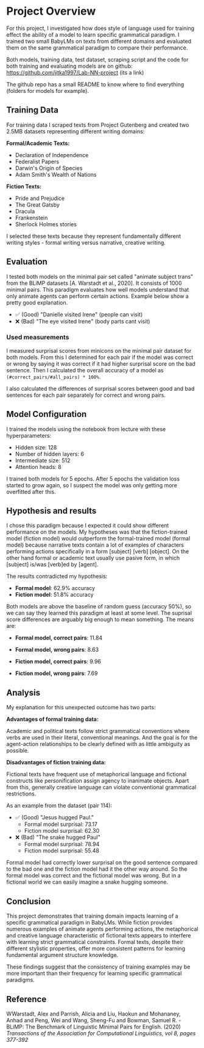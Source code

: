 # Project Overview

For this project, I investigated how does style of language used for training effect the ability of a model to learn specific grammatical paradigm. I trained two small BabyLMs on texts from different domains and evaluated them on the same grammatical paradigm to compare their performance.

Both models, training data, test dataset, scraping script and the code for both training and evaluating models are on github: https://github.com/jitka1997/Lab-NN-project (its a link)

The github repo has a small README to know where to find everything (folders for models for example).

## Training Data

For training data I scraped texts from Project Gutenberg and created two 2.5MB datasets representing different writing domains:

**Formal/Academic Texts:**

- Declaration of Independence
- Federalist Papers
- Darwin's Origin of Species
- Adam Smith's Wealth of Nations

**Fiction Texts:**

- Pride and Prejudice
- The Great Gatsby
- Dracula
- Frankenstein
- Sherlock Holmes stories

I selected these texts because they represent fundamentally different writing styles - formal writing versus narrative, creative writing.

## Evaluation

I tested both models on the minimal pair set called "animate subject trans" from the BLiMP datasets [A. Warstadt et al., 2020]. It consists of 1000 minimal pairs. This paradigm evaluates how well models understand that only animate agents can perform certain actions. Example below show a pretty good explanation.

- ✅ (Good) "Danielle visited Irene" (people can visit)
- ❌ (Bad) "The eye visited Irene" (body parts cant visit)

### Used measurements

I measured surprisal scores from minicons on the minimal pair dataset for both models. From this I determined for each pair if the model was correct or wrong by saying it was correct if it had higher surprisal score on the bad sentence. Then I calculated the overall accuracy of a model as `(#correct_pairs/#all_pairs) * 100%`.

I also calculated the differences of surprisal scores between good and bad sentences for each pair separately for correct and wrong pairs.

## Model Configuration

I trained the models using the notebook from lecture with these hyperparameters:

- Hidden size: 128
- Number of hidden layers: 6
- Intermediate size: 512
- Attention heads: 8

I trained both models for 5 epochs. After 5 epochs the validation loss started to grow again, so I suspect the model was only getting more overfitted after this.

## Hypothesis and results

I chose this paradigm because I expected it could show different performance on the models. My hypotheses was that the fiction-trained model (fiction model) would outperform the formal-trained model (formal model) because narrative texts contain a lot of examples of characters performing actions specifically in a form [subject] [verb] [object]. On the other hand formal or academic text usually use pasive form, in which [subject] is/was [verb]ed by [agent].

The results contradicted my hypothesis:

- **Formal model**: 62.9% accuracy
- **Fiction model**: 51.8% accuracy

Both models are above the baseline of random guess (accuracy 50%), so we can say they learned this paradigm at least at some level. The suprisal score differences are arguably big enough to mean something. The means are:

- **Formal model, correct pairs**: 11.84
- **Formal model, wrong pairs**: 8.63

- **Fiction model, correct pairs**: 9.96
- **Fiction model, wrong pairs**: 7.69

## Analysis

My explanation for this unexpected outcome has two parts:

**Advantages of formal training data:**

Academic and political texts follow strict grammatical conventions where verbs are used in their literal, conventional meanings. And the goal is for the agent-action relationships to be clearly defined with as little ambiguity as possible.

**Disadvantages of fiction training data:**

Fictional texts have frequent use of metaphorical language and fictional constructs like personification assign agency to inanimate objects. Apart from this, generally creative language can violate conventional grammatical restrictions.

As an example from the dataset (pair 114):

- ✅ (Good) "Jesus hugged Paul."
  - Formal model surprisal: 73.17
  - Fiction model surprisal: 62.30
- ❌ (Bad) "The snake hugged Paul"
  - Formal model surprisal: 78.94
  - Fiction model surprisal: 55.48

Formal model had correctly lower surprisal on the good sentence compared to the bad one and the fiction model had it the other way around. So the formal model was correct and the fictional model was wrong. But in a fictional world we can easily imagine a snake hugging someone.

## Conclusion

This project demonstrates that training domain impacts learning of a specific grammatical paradigm in BabyLMs. While fiction provides numerous examples of animate agents performing actions, the metaphorical and creative language characteristic of fictional texts appears to interfere with learning strict grammatical constraints. Formal texts, despite their different stylistic properties, offer more consistent patterns for learning fundamental argument structure knowledge.

These findings suggest that the consistency of training examples may be more important than their frequency for learning specific grammatical paradigms.

## Reference

WWarstadt, Alex and Parrish, Alicia and Liu, Haokun and Mohananey, Anhad and Peng, Wei and Wang, Sheng-Fu and Bowman, Samuel R. - BLiMP: The Benchmark of Linguistic Minimal Pairs for English. (2020) _Transactions of the Association for Computational Linguistics, vol 8, pages 377-392_
